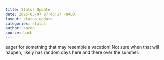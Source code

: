 ```yaml
---
title: Status Update
date: 2025-05-07 07:43:17 -0400
layout: status_update
categories: status
author: aaron
source: bash
---
```

eager for something that may resemble a vacation! Not sure when that will happen, likely has random days here and there over the summer.
